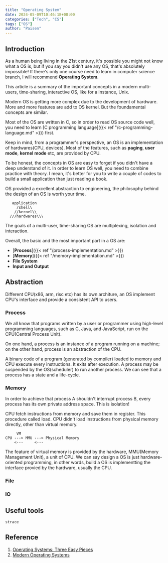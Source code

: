 ```yaml
---
title: "Operating System"
date: 2024-05-09T10:46:18+08:00
categories: ["Tech", "CS"]
tags: ["OS"]
author: "Paisen"
---
```

## Introduction
As a human being living in the 21st century, it's possible you might not know what a OS is, but if you say you didn't use any OS, that's absolutely impossible!  If there's only one course need to learn in computer science branch, I will recommend **Operating System**. 

This article is a summary of the important concepts in a modern multi-users, time-sharing, interactive OS, like for a instance, Unix.

Modern OS is getting more complex due to the development of hardware. More and more features are add to OS kernel. But the foundamental concepts are similar.

Most of the OS are written in C, so in order to read OS source code well, you need to learn [C programming language]({{< ref "/c-programming-language.md" >}}) first.

Keep in mind, from a programmer's perspective, an OS is an implementation of hardwares(CPU, devices). Most of the features, such as **paging**, **user mode**, **kernel mode** etc, are provided by CPU.

To be honest, the concepts in OS are easy to forget if you didn't have a deep understand of it. In order to learn OS well, you need to combine practice with theory. I mean, it's better for you to write a couple of codes to build a small application than just reading a book.

OS provided a excellent abstraction to engineering, the philosophy behind the design of an OS is worth your time.
```
   application
     /shell\
    //kernel\\
  ///hardwares\\\
```
The goals of a multi-user, time-sharing OS are multiplexing, isolation and interaction.

Overall, the basic and the most important part in a OS are:
- [**Process**]({{< ref "/process-implementation.md" >}})
- [**Memory**]({{< ref "/memory-implementation.md" >}})
- **File System**
- **Input and Output**


## Abstraction
Different CPU(x86, arm, risc etc) has its own architure, an OS implement CPU's interface and provide a consistent API to users. 

### Process
We all know that programs written by a user or programmer using high-level programming languages, such as C, Java, and JavaScript, run on the CPU(Central Process Unit). 

On one hand, a process is an instance of a program running on a machine; on the other hand, process is an abstraction of the CPU.

A binary code of a program (generated by compiler) loaded to memory and CPU execute every instructions. It exits after execution. A process may be suspended by the OS(scheduler) to run another process. We can see that a process has a state and a life-cycle. 

### Memory
In order to achieve that process A shouldn't interrupt process B, every process has its own private address space. This is isolation! 

CPU fetch instructions from memory and save them in register. 
This procedure called load. CPU didn't load instructions from physical memory directly, other than virtual memory.
```
     VM
CPU ---> MMU ---> Physical Memory
    <---     <---
```

The feature of virtual memory is provided by the hardware, MMU(Memory Management Unit), a unit of CPU. We can say design a OS is just hardware-oriented programming, in other words, build a OS is implementting the interface provied by the hardware, usually the CPU.

### File
 
### IO

## Useful tools
```
strace
```

## Reference
1. [Operating Systems: Three Easy Pieces](https://www.amazon.co.jp/-/en/Remzi-H-Arpaci-Dusseau/dp/198508659X)
1. [Modern Operating Systems](https://www.amazon.co.jp/-/en/Andrew-Tanenbaum/dp/013359162X)
